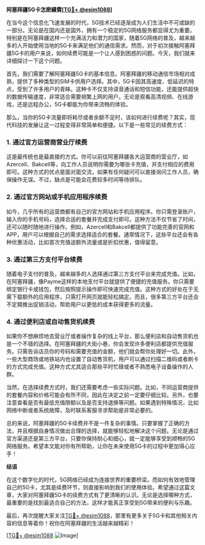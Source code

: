 **阿塞拜疆5G卡怎麽續費[[TG💪+ @esim1088](https://t.me/s/esim1088)]**

在当今这个信息化飞速发展的时代，5G技术已经逐渐成为人们生活中不可或缺的一部分。无论是在国内还是国外，拥有一个稳定的5G网络服务都显得尤为重要。特别是在阿塞拜疆这样一个充满活力和潜力的国家，随着5G网络的普及，越来越多的人开始使用当地的5G卡来满足他们的通信需求。然而，对于初次接触阿塞拜疆5G卡的用户来说，如何续费可能是一个让人感到困惑的问题。今天，我们就来详细探讨一下这个问题。

首先，我们需要了解阿塞拜疆5G卡的基本信息。阿塞拜疆的移动通信市场相对成熟，提供了多种类型的SIM卡供用户选择。其中，5G卡因其高速度、低延迟的特点，受到了许多用户的青睐。这种卡不仅支持语音通话和短信功能，还能提供超快的数据传输速度，非常适合需要频繁上网的用户。无论是观看高清视频、在线游戏，还是远程办公，5G卡都能为你带来流畅的体验。

那么，当你的5G卡流量即将耗尽或者余额不足时，该如何进行续费呢？其实，现代科技的发展让这一过程变得非常简单和便捷。以下是一些常见的续费方式：

### 1. **通过官方运营商营业厅续费**
这是最传统也是最直接的方式。你可以前往阿塞拜疆各大运营商的营业厅，如Azercell、Bakcell等，向工作人员说明你需要为哪张卡充值，并支付相应的费用即可。这种方式的优点是面对面交流，如果有任何疑问可以直接询问工作人员，确保操作无误。不过，缺点是可能会花费较多时间等待排队。

### 2. **通过官方网站或手机应用程序续费**
如今，几乎所有的运营商都有自己的官方网站和手机应用程序。你只需登录账户，输入你的手机号码，选择合适的套餐并完成支付即可。这种方法不仅节省了时间，还可以随时随地进行操作。例如，Azercell和Bakcell都提供了功能完善的官网和APP，用户可以根据自己的需求选择适合的套餐。通常情况下，这些平台还会有各种优惠活动，比如首次充值送额外流量或是折扣优惠，值得留意。

### 3. **通过第三方支付平台续费**
随着电子支付的普及，越来越多的人选择通过第三方支付平台来完成充值。比如，在阿塞拜疆，像Payme这样的本地支付平台就提供了便捷的充值服务。你只需要绑定银行卡或钱包，然后按照提示操作即可快速完成充值。这种方式的好处在于无需下载额外的应用程序，只需打开网页就能轻松搞定。而且，很多第三方平台还会不定期推出促销活动，帮助用户以更低的成本获得更多的流量。

### 4. **通过便利店或自动售货机续费**
如果你不想麻烦地去营业厅或者操作复杂的线上平台，那么便利店和自动售货机也是一个不错的选择。在阿塞拜疆的大街小巷，你会发现许多便利店都提供充值服务。只需告诉店员你的号码和需要充值的金额，他们就会帮你处理好一切。此外，一些大型商场或地铁站内也设置了自动售货机，用户可以通过扫描二维码或者刷卡的方式完成充值。这种方式尤其适合那些平时忙碌或者不熟悉电子设备操作的人群。

当然，在选择续费方式时，我们还需要考虑一些实际问题。比如，不同运营商提供的套餐内容和价格可能会有所不同，因此在决定之前一定要仔细比较。另外，也要注意查看是否有最低充值限额以及是否支持退换等问题。如果遇到特殊情况，比如网络中断或者系统故障，及时联系客服寻求帮助是非常必要的。

总的来说，阿塞拜疆的5G卡续费并不是一件复杂的事情。只要掌握了正确的方法，并且根据自身情况做出合理的选择，就能够轻松地解决这个问题。无论是通过官方渠道还是第三方平台，只要你保持耐心和细心，就一定能够享受到顺畅的5G网络服务。希望本文能对你有所帮助，让你在未来使用5G卡的过程中更加得心应手！

**结语**

在这个数字化的时代，5G网络已经成为连接世界的重要桥梁。而如何有效地管理自己的5G卡，尤其是续费环节，则直接影响到我们的使用体验。希望通过这篇文章，大家对阿塞拜疆5G卡的续费方式有了更清晰的认识。无论是选择哪种方式，最重要的是找到最适合自己的方法，这样才能真正享受到5G带来的便利与乐趣。

最后，再次提醒大家关注[TG💪+ @esim1088](https://t.me/s/esim1088)，那里有更多关于5G卡和其他相关内容的信息等着你！祝你在阿塞拜疆的生活越来越精彩！

[[TG💪+ @esim1088](https://t.me/s/esim1088) ![Image](https://i.postimg.cc/4NQfJmqS/Snipaste-2025-05-13-00-14-12.png)]